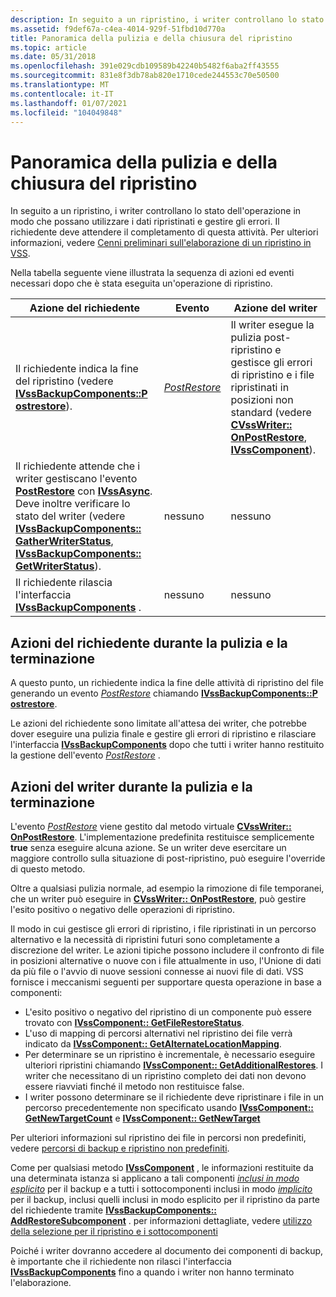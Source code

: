 ```yaml
---
description: In seguito a un ripristino, i writer controllano lo stato dell'operazione in modo che possano utilizzare i dati ripristinati e gestire gli errori.
ms.assetid: f9def67a-c4ea-4014-929f-51fbd10d770a
title: Panoramica della pulizia e della chiusura del ripristino
ms.topic: article
ms.date: 05/31/2018
ms.openlocfilehash: 391e029cdb109589b42240b5482f6aba2ff43555
ms.sourcegitcommit: 831e8f3db78ab820e1710cede244553c70e50500
ms.translationtype: MT
ms.contentlocale: it-IT
ms.lasthandoff: 01/07/2021
ms.locfileid: "104049848"
---
```

# <a name="overview-of-restore-clean-up-and-termination"></a>Panoramica della pulizia e della chiusura del ripristino

In seguito a un ripristino, i writer controllano lo stato dell'operazione in modo che possano utilizzare i dati ripristinati e gestire gli errori. Il richiedente deve attendere il completamento di questa attività. Per ulteriori informazioni, vedere [Cenni preliminari sull'elaborazione di un ripristino in VSS](overview-of-processing-a-restore-under-vss.md).

Nella tabella seguente viene illustrata la sequenza di azioni ed eventi necessari dopo che è stata eseguita un'operazione di ripristino.



| Azione del richiedente                                                                                                                                                                                                                                                                                                                                                              | Evento                                                           | Azione del writer                                                                                                                                                                                                                                      |
|-------------------------------------------------------------------------------------------------------------------------------------------------------------------------------------------------------------------------------------------------------------------------------------------------------------------------------------------------------------------------------|-----------------------------------------------------------------|----------------------------------------------------------------------------------------------------------------------------------------------------------------------------------------------------------------------------------------------------|
| Il richiedente indica la fine del ripristino (vedere [**IVssBackupComponents::P ostrestore**](/windows/desktop/api/VsBackup/nf-vsbackup-ivssbackupcomponents-postrestore)).                                                                                                                                                                                                                                           | [*PostRestore*](vssgloss-p.md) | Il writer esegue la pulizia post-ripristino e gestisce gli errori di ripristino e i file ripristinati in posizioni non standard (vedere [**CVssWriter:: OnPostRestore**](/windows/desktop/api/VsWriter/nf-vswriter-cvsswriter-onpostrestore), [**IVssComponent**](/windows/desktop/api/VsWriter/nl-vswriter-ivsscomponent)). |
| Il richiedente attende che i writer gestiscano l'evento [**PostRestore**](/windows/desktop/api/VsBackup/nf-vsbackup-ivssbackupcomponents-postrestore) con [**IVssAsync**](/windows/desktop/api/Vss/nn-vss-ivssasync). Deve inoltre verificare lo stato del writer (vedere [**IVssBackupComponents:: GatherWriterStatus**](/windows/desktop/api/VsBackup/nf-vsbackup-ivssbackupcomponents-gatherwriterstatus), [**IVssBackupComponents:: GetWriterStatus**](/windows/desktop/api/VsBackup/nf-vsbackup-ivssbackupcomponents-getwriterstatus)). | nessuno                                                            | nessuno                                                                                                                                                                                                                                               |
| Il richiedente rilascia l'interfaccia [**IVssBackupComponents**](/windows/desktop/api/VsBackup/nl-vsbackup-ivssbackupcomponents) .                                                                                                                                                                                                                                                                                    | nessuno                                                            | nessuno                                                                                                                                                                                                                                               |



 

## <a name="requester-actions-during-cleanup-and-termination"></a>Azioni del richiedente durante la pulizia e la terminazione

A questo punto, un richiedente indica la fine delle attività di ripristino del file generando un evento [*PostRestore*](vssgloss-p.md) chiamando [**IVssBackupComponents::P ostrestore**](/windows/desktop/api/VsBackup/nf-vsbackup-ivssbackupcomponents-postrestore).

Le azioni del richiedente sono limitate all'attesa dei writer, che potrebbe dover eseguire una pulizia finale e gestire gli errori di ripristino e rilasciare l'interfaccia [**IVssBackupComponents**](/windows/desktop/api/VsBackup/nl-vsbackup-ivssbackupcomponents) dopo che tutti i writer hanno restituito la gestione dell'evento [*PostRestore*](vssgloss-p.md) .

## <a name="writer-actions-during-cleanup-and-termination"></a>Azioni del writer durante la pulizia e la terminazione

L'evento [*PostRestore*](vssgloss-p.md) viene gestito dal metodo virtuale [**CVssWriter:: OnPostRestore**](/windows/desktop/api/VsWriter/nf-vswriter-cvsswriter-onpostrestore). L'implementazione predefinita restituisce semplicemente **true** senza eseguire alcuna azione. Se un writer deve esercitare un maggiore controllo sulla situazione di post-ripristino, può eseguire l'override di questo metodo.

Oltre a qualsiasi pulizia normale, ad esempio la rimozione di file temporanei, che un writer può eseguire in [**CVssWriter:: OnPostRestore**](/windows/desktop/api/VsWriter/nf-vswriter-cvsswriter-onpostrestore), può gestire l'esito positivo o negativo delle operazioni di ripristino.

Il modo in cui gestisce gli errori di ripristino, i file ripristinati in un percorso alternativo e la necessità di ripristini futuri sono completamente a discrezione del writer. Le azioni tipiche possono includere il confronto di file in posizioni alternative o nuove con i file attualmente in uso, l'Unione di dati da più file o l'avvio di nuove sessioni connesse ai nuovi file di dati. VSS fornisce i meccanismi seguenti per supportare questa operazione in base a componenti:

-   L'esito positivo o negativo del ripristino di un componente può essere trovato con [**IVssComponent:: GetFileRestoreStatus**](/windows/desktop/api/VsWriter/nf-vswriter-ivsscomponent-getfilerestorestatus).
-   L'uso di mapping di percorsi alternativi nel ripristino dei file verrà indicato da [**IVssComponent:: GetAlternateLocationMapping**](/windows/desktop/api/VsWriter/nf-vswriter-ivsscomponent-getalternatelocationmapping).
-   Per determinare se un ripristino è incrementale, è necessario eseguire ulteriori ripristini chiamando [**IVssComponent:: GetAdditionalRestores**](/windows/desktop/api/VsWriter/nf-vswriter-ivsscomponent-getadditionalrestores). I writer che necessitano di un ripristino completo dei dati non devono essere riavviati finché il metodo non restituisce false.
-   I writer possono determinare se il richiedente deve ripristinare i file in un percorso precedentemente non specificato usando [**IVssComponent:: GetNewTargetCount**](/windows/desktop/api/VsWriter/nf-vswriter-ivsscomponent-getnewtargetcount) e [**IVssComponent:: GetNewTarget**](/windows/desktop/api/VsWriter/nf-vswriter-ivsscomponent-getnewtarget)

Per ulteriori informazioni sul ripristino dei file in percorsi non predefiniti, vedere [percorsi di backup e ripristino non predefiniti](non-default-backup-and-restore-locations.md).

Come per qualsiasi metodo [**IVssComponent**](/windows/desktop/api/VsWriter/nl-vswriter-ivsscomponent) , le informazioni restituite da una determinata istanza si applicano a tali componenti [*inclusi in modo esplicito*](vssgloss-e.md) per il backup e a tutti i sottocomponenti inclusi in modo [*implicito*](vssgloss-i.md) per il backup, inclusi quelli inclusi in modo esplicito per il ripristino da parte del richiedente tramite [**IVssBackupComponents:: AddRestoreSubcomponent**](/windows/desktop/api/VsBackup/nf-vsbackup-ivssbackupcomponents-addrestoresubcomponent) . per informazioni dettagliate, vedere [utilizzo della selezione per il ripristino e i sottocomponenti](working-with-selectability-for-restore-and-subcomponents.md)

Poiché i writer dovranno accedere al documento dei componenti di backup, è importante che il richiedente non rilasci l'interfaccia [**IVssBackupComponents**](/windows/desktop/api/VsBackup/nl-vsbackup-ivssbackupcomponents) fino a quando i writer non hanno terminato l'elaborazione.

 

 



